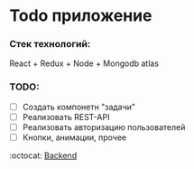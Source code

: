 # Todo приложение
### Стек технологий:

React + Redux + Node + Mongodb atlas

### TODO:
- [ ] Создать компонетн "задачи"
- [ ] Реализовать REST-API
- [ ] Реализовать авторизацию пользователей
- [ ] Кнопки, анимации, прочее 

:octocat: [Backend](https://github.com/LilExi/example-todo-node-mongodb)
